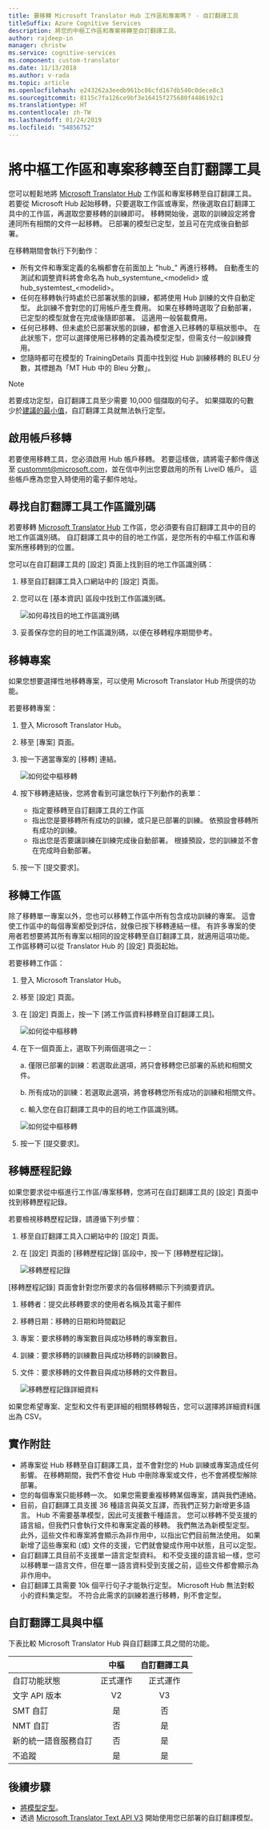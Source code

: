 ```yaml
---
title: 要移轉 Microsoft Translator Hub 工作區和專案嗎？ - 自訂翻譯工具
titleSuffix: Azure Cognitive Services
description: 將您的中樞工作區和專案移轉至自訂翻譯工具。
author: rajdeep-in
manager: christw
ms.service: cognitive-services
ms.component: custom-translator
ms.date: 11/13/2018
ms.author: v-rada
ms.topic: article
ms.openlocfilehash: e243262a3eedb961bc86cfd167db540c0dece8c3
ms.sourcegitcommit: 8115c7fa126ce9bf3e16415f275680f4486192c1
ms.translationtype: HT
ms.contentlocale: zh-TW
ms.lasthandoff: 01/24/2019
ms.locfileid: "54856752"
---
```

# <a name="migrate-hub-workspace-and-projects-to-custom-translator"></a>將中樞工作區和專案移轉至自訂翻譯工具

您可以輕鬆地將 [Microsoft Translator Hub](https://hub.microsofttranslator.com/) 工作區和專案移轉至自訂翻譯工具。 若要從 Microsoft Hub 起始移轉，只要選取工作區或專案，然後選取自訂翻譯工具中的工作區，再選取您要移轉的訓練即可。 移轉開始後，選取的訓練設定將會連同所有相關的文件一起移轉。 已部署的模型已定型，並且可在完成後自動部署。

在移轉期間會執行下列動作：
* 所有文件和專案定義的名稱都會在前面加上 "hub_" 再進行移轉。 自動產生的測試和調整資料將會命名為 hub_systemtune_\<modelid> 或 hub_systemtest_\<modelid>。
* 任何在移轉執行時處於已部署狀態的訓練，都將使用 Hub 訓練的文件自動定型。 此訓練不會對您的訂用帳戶產生費用。 如果在移轉時選取了自動部署，已定型的模型就會在完成後隨即部署。 這適用一般裝載費用。
* 任何已移轉、但未處於已部署狀態的訓練，都會進入已移轉的草稿狀態中。 在此狀態下，您可以選擇使用已移轉的定義為模型定型，但需支付一般訓練費用。
* 您隨時都可在模型的 TrainingDetails 頁面中找到從 Hub 訓練移轉的 BLEU 分數，其標題為「MT Hub 中的 Bleu 分數」。

>[!Note]
>若要成功定型，自訂翻譯工具至少需要 10,000 個擷取的句子。 如果擷取的句數少於[建議的最小值](sentence-alignment.md#suggested-minimum-number-of-extracted-and-aligned-sentences)，自訂翻譯工具就無法執行定型。

## <a name="enable-account-migration"></a>啟用帳戶移轉

若要使用移轉工具，您必須啟用 Hub 帳戶移轉。 若要這樣做，請將電子郵件傳送至 [custommt@microsoft.com](mailto:custommt@microsoft.com)，並在信中列出您要啟用的所有 LiveID 帳戶。 這些帳戶應為您登入時使用的電子郵件地址。

## <a name="find-custom-translator-workspace-id"></a>尋找自訂翻譯工具工作區識別碼

若要移轉 [Microsoft Translator Hub](https://hub.microsofttranslator.com/) 工作區，您必須要有自訂翻譯工具中的目的地工作區識別碼。 自訂翻譯工具中的目的地工作區，是您所有的中樞工作區和專案所應移轉到的位置。

您可以在自訂翻譯工具的 [設定] 頁面上找到目的地工作區識別碼：

1. 移至自訂翻譯工具入口網站中的 [設定] 頁面。

2. 您可以在 [基本資訊] 區段中找到工作區識別碼。

    ![如何尋找目的地工作區識別碼](media/how-to/how-to-find-destination-ws-id.png)

3. 妥善保存您的目的地工作區識別碼，以便在移轉程序期間參考。

## <a name="migrate-a-project"></a>移轉專案

如果您想要選擇性地移轉專案，可以使用 Microsoft Translator Hub 所提供的功能。

若要移轉專案：

1. 登入 Microsoft Translator Hub。

2. 移至 [專案] 頁面。

3. 按一下適當專案的 [移轉] 連結。

    ![如何從中樞移轉](media/how-to/how-to-migrate-from-hub.png)

4. 按下移轉連結後，您將會看到可讓您執行下列動作的表單：
   * 指定要移轉至自訂翻譯工具的工作區
   * 指出您是要移轉所有成功的訓練，或只是已部署的訓練。 依預設會移轉所有成功的訓練。
   * 指出您是否要讓訓練在訓練完成後自動部署。 根據預設，您的訓練並不會在完成時自動部署。

5. 按一下 [提交要求]。

## <a name="migrate-a-workspace"></a>移轉工作區

除了移轉單一專案以外，您也可以移轉工作區中所有包含成功訓練的專案。 這會使工作區中的每個專案都受到評估，就像已按下移轉連結一樣。 有許多專案的使用者若想要將其所有專案以相同的設定移轉至自訂翻譯工具，就適用這項功能。 工作區移轉可以從 Translator Hub 的 [設定] 頁面起始。

若要移轉工作區：

1. 登入 Microsoft Translator Hub。

2. 移至 [設定] 頁面。

3. 在 [設定] 頁面上，按一下 [將工作區資料移轉至自訂翻譯工具]。

    ![如何從中樞移轉](media/how-to/how-to-migrate-workspace-from-hub.png)

4. 在下一個頁面上，選取下列兩個選項之一：

    a. 僅限已部署的訓練：若選取此選項，將只會移轉您已部署的系統和相關文件。

    b. 所有成功的訓練：若選取此選項，將會移轉您所有成功的訓練和相關文件。

    c. 輸入您在自訂翻譯工具中的目的地工作區識別碼。

    ![如何從中樞移轉](media/how-to/how-to-migrate-from-hub-screen.png)

5. 按一下 [提交要求]。

## <a name="migration-history"></a>移轉歷程記錄

如果您要求從中樞進行工作區/專案移轉，您將可在自訂翻譯工具的 [設定] 頁面中找到移轉歷程記錄。

若要檢視移轉歷程記錄，請遵循下列步驟：

1. 移至自訂翻譯工具入口網站中的 [設定] 頁面。

2. 在 [設定] 頁面的 [移轉歷程記錄] 區段中，按一下 [移轉歷程記錄]。

    ![移轉歷程記錄](media/how-to/how-to-migration-history.png)

[移轉歷程記錄] 頁面會針對您所要求的各個移轉顯示下列摘要資訊。

1. 移轉者：提交此移轉要求的使用者名稱及其電子郵件

2. 移轉日期：移轉的日期和時間戳記

3. 專案：要求移轉的專案數目與成功移轉的專案數目。

4. 訓練：要求移轉的訓練數目與成功移轉的訓練數目。

5. 文件：要求移轉的文件數目與成功移轉的文件數目。

    ![移轉歷程記錄詳細資料](media/how-to/how-to-migration-history-details.png)

如果您希望專案、定型和文件有更詳細的相關移轉報告，您可以選擇將詳細資料匯出為 CSV。

## <a name="implementation-notes"></a>實作附註
* 將專案從 Hub 移轉至自訂翻譯工具，並不會對您的 Hub 訓練或專案造成任何影響。 在移轉期間，我們不會從 Hub 中刪除專案或文件，也不會將模型解除部署。
* 您的每個專案只能移轉一次。 如果您需要重複移轉某個專案，請與我們連絡。
* 目前，自訂翻譯工具支援 36 種語言與英文互譯，而我們正努力新增更多語言。 Hub 不需要基準模型，因此可支援數千種語言。 您可以移轉不受支援的語言組，但我們只會執行文件和專案定義的移轉。 我們無法為新模型定型。 此外，這些文件和專案將會顯示為非作用中，以指出它們目前無法使用。 如果新增了這些專案和 (或) 文件的支援，它們就會變成作用中狀態，且可以定型。
* 自訂翻譯工具目前不支援單一語言定型資料。 和不受支援的語言組一樣，您可以移轉單一語言文件，但在單一語言資料受到支援之前，這些文件都會顯示為非作用中。
* 自訂翻譯工具需要 10k 個平行句子才能執行定型。 Microsoft Hub 無法對較小的資料集定型。 不符合此需求的訓練若進行移轉，則不會定型。

## <a name="custom-translator-versus-hub"></a>自訂翻譯工具與中樞

下表比較 Microsoft Translator Hub 與自訂翻譯工具之間的功能。

|   | 中樞 | 自訂翻譯工具 |
|:-----|:----:|:----:|
|自訂功能狀態   | 正式運作  | 正式運作 |
| 文字 API 版本  | V2    | V3  |
| SMT 自訂 | 是   | 否 |
| NMT 自訂 | 否    | 是 |
| 新的統一語音服務自訂 | 否    | 是 |
| 不追蹤 | 是 | 是 |

## <a name="next-steps"></a>後續步驟

- [將模型定型](how-to-train-model.md)。
- 透過 [Microsoft Translator Text API V3](https://docs.microsoft.com/azure/cognitive-services/translator/reference/v3-0-translate?tabs=curl) 開始使用您已部署的自訂翻譯模型。
